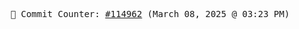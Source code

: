 <p align="center">
    <samp>
        📮 Commit Counter: <a href="https://github.com/Javascript-void0/Javascript-void0/commits/main">#114962</a> (March 08, 2025 @ 03:23 PM)
    </samp>
</p>